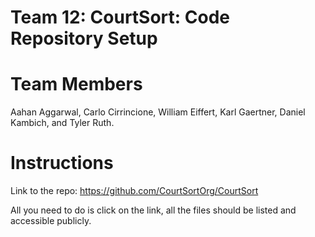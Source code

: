 # Team 12: CourtSort: Code Repository Setup

# Team Members
Aahan Aggarwal, Carlo Cirrincione, William Eiffert, Karl Gaertner, Daniel Kambich, and Tyler Ruth.

# Instructions
Link to the repo: https://github.com/CourtSortOrg/CourtSort

All you need to do is click on the link, all the files should be listed and accessible publicly.
